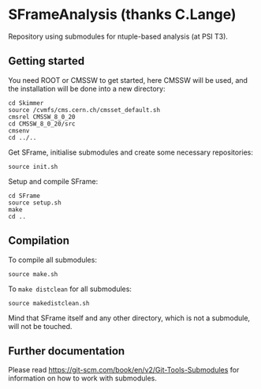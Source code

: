 # SFrameAnalysis (thanks C.Lange)

Repository using submodules for ntuple-based analysis (at PSI T3).

## Getting started

You need ROOT or CMSSW to get started, here CMSSW will be used, and the installation will be done into a new directory:
```
cd Skimmer
source /cvmfs/cms.cern.ch/cmsset_default.sh
cmsrel CMSSW_8_0_20
cd CMSSW_8_0_20/src
cmsenv
cd ../..
```
Get SFrame, initialise submodules and create some necessary repositories:
```
source init.sh
```

Setup and compile SFrame:
```
cd SFrame
source setup.sh
make
cd ..
```

## Compilation

To compile all submodules:
```
source make.sh
```
To ```make distclean``` for all submodules:
```
source makedistclean.sh
```
Mind that SFrame itself and any other directory, which is not a submodule, will not be touched.

## Further documentation

Please read https://git-scm.com/book/en/v2/Git-Tools-Submodules for information on how to work with submodules.